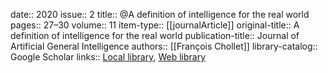 date:: 2020
issue:: 2
title:: @A definition of intelligence for the real world
pages:: 27–30
volume:: 11
item-type:: [[journalArticle]]
original-title:: A definition of intelligence for the real world
publication-title:: Journal of Artificial General Intelligence
authors:: [[François Chollet]]
library-catalog:: Google Scholar
links:: [Local library](zotero://select/library/items/7SM4EIYM), [Web library](https://www.zotero.org/users/6520516/items/7SM4EIYM)
